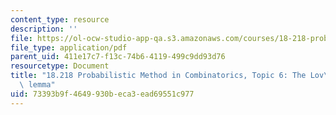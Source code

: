 ```yaml
---
content_type: resource
description: ''
file: https://ol-ocw-studio-app-qa.s3.amazonaws.com/courses/18-218-probabilistic-method-in-combinatorics-spring-2019/73393b9f4649930beca3ead69551c977_MIT18_218S19_ch6.pdf
file_type: application/pdf
parent_uid: 411e17c7-f13c-74b6-4119-499c9dd93d76
resourcetype: Document
title: "18.218 Probabilistic Method in Combinatorics, Topic 6: The Lov\xE1sz local\
  \ lemma"
uid: 73393b9f-4649-930b-eca3-ead69551c977
---
```

